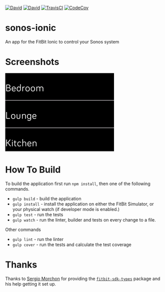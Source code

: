 [![David](https://img.shields.io/david/andrewjw/sonos-ionic.svg)](https://david-dm.org/andrewjw/sonos-ionic?view=list) [![David](https://img.shields.io/david/dev/andrewjw/sonos-ionic.svg)](https://david-dm.org/andrewjw/sonos-ionic?type=dev&view=list) [![TravisCI](https://img.shields.io/travis/andrewjw/sonos-ionic.svg)](https://travis-ci.org/andrewjw/sonos-ionic) [![CodeCov](https://img.shields.io/codecov/c/github/andrewjw/sonos-ionic.svg)](https://codecov.io/gh/andrewjw/sonos-ionic)

# sonos-ionic
An app for the FitBit Ionic to control your Sonos system

# Screenshots

![Zone Group List](docs/zonegroups.png)

# How To Build

To build the application first run `npm install`, then one of the following commands.

- `gulp build` - build the application
- `gulp install` - install the application on either the FitBit Simulator, or your physical watch (if developer mode is enabled.)
- `gulp test` - run the tests
- `gulp watch` - run the linter, builder and tests on every change to a file.

Other commands

- `gulp lint` - run the linter
- `gulp cover` - run the tests and calculate the test coverage

# Thanks

Thanks to [Sergio Morchon](https://github.com/SergioMorchon/fitbit-sdk-types) for providing the [`fitbit-sdk-types`](https://github.com/SergioMorchon/fitbit-sdk-types) package and his help getting it set up.
